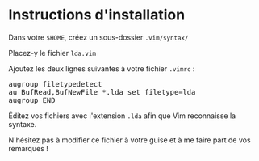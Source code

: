 Instructions d'installation
===========================

Dans votre <code>$HOME</code>, créez un sous-dossier <code>.vim/syntax/</code>

Placez-y le fichier <code>lda.vim</code>

Ajoutez les deux lignes suivantes à votre fichier <code>.vimrc</code> :

<pre>
augroup filetypedetect
au BufRead,BufNewFile *.lda set filetype=lda
augroup END
</pre>

Éditez vos fichiers avec l'extension <code>.lda</code> afin que Vim reconnaisse la syntaxe.

N'hésitez pas à modifier ce fichier à votre guise et à me faire part de vos remarques !
